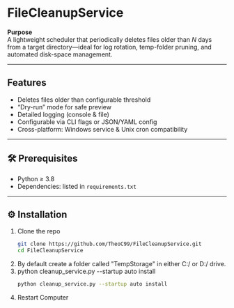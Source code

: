 # FileCleanupService

**Purpose**  
A lightweight scheduler that periodically deletes files older than _N_ days from a target directory—ideal for log rotation, temp-folder pruning, and automated disk-space management.

---

## Features

- Deletes files older than configurable threshold  
- “Dry-run” mode for safe preview  
- Detailed logging (console & file)  
- Configurable via CLI flags or JSON/YAML config  
- Cross-platform: Windows service & Unix cron compatibility  

---

## 🛠️ Prerequisites

- Python ≥ 3.8  
- Dependencies: listed in `requirements.txt`  

---

## ⚙️ Installation

1. Clone the repo  
   ```bash
   git clone https://github.com/TheoC99/FileCleanupService.git
   cd FileCleanupService

2. By default create a folder called "TempStorage" in either C:/ or D:/ drive.
3. python cleanup_service.py --startup auto install
    ```bash
    python cleanup_service.py --startup auto install
4. Restart Computer
